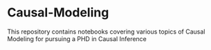# Causal-Modeling
This repository contains notebooks covering various topics of Causal Modeling for pursuing a PHD in Causal Inference
